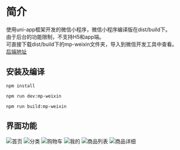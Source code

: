 # 简介
使用uni-app框架开发的微信小程序，微信小程序编译版在dist/build下。<br/>
由于后台的功能限制，不支持H5和app端。<br>
可直接下载dist/build下的mp-weixin文件夹，导入到微信开发工具中查看。<br>
[后端地址](https://www.showdoc.cc/128719739414963)
## 安装及编译
```
npm install

npm run dev:mp-weixin

npm run build:mp-weixin
```

## 界面功能
![首页](./README/首页.png)
![分类](./README/分类.png)
![购物车](./README/购物车.png)
![我的](./README/我的.png)
![商品列表](./README/商品列表.png)
![商品详细](./README/商品详细.png)


